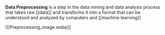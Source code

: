 **Data Preprocessing** is a step in the data mining and data analysis process that takes raw [[data]] and transforms it into a format that can be understood and analyzed by computers and [[machine learning]]

![[Preprocessing_image.webp]]
